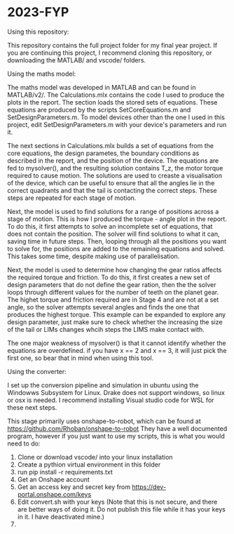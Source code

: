# 2023-FYP

Using this repository:

This repository contains the full project folder for my final year project. If you are continuing this project, I recommend cloning this repository, or downloading the MATLAB/ and vscode/ folders.

Using the maths model:

The maths model was developed in MATLAB and can be found in MATLAB/v2/. The Calculations.mlx contains the code I used to produce the plots in the report. The section loads the stored sets of equations. These equations are produced by the scripts SetCoreEquations.m and SetDesignParameters.m. 
To model devices other than the one I used in this project, edit SetDesignParameters.m with your device's parameters and run it.

The next sections in Calculations.mlx builds a set of equations from the core equations, the design parametes, the boundary conditions as described in the report, and the position of the device. The equations are fed to mysolver(), and the resulting solution contains T_z, the motor torque required to cause motion. 
The solutions are used to creaste a visualisation of the device, which can be useful to ensure that all the angles lie in the correct quadrants and that the tail is contacting the correct steps. These steps are repeated for each stage of motion.

Next, the model is used to find solutions for a range of positions across a stage of motion. This is how I produced the torque - angle plot in the report. To do this, it first attempts to solve an incomplete set of equations, that does not contain the position. The solver will find solutions to what it can, saving time in future steps. 
Then, looping through all the positions you want to solve for, the positions are added to the remaining equations and solved. This takes some time, despite making use of parallelisation.

Next, the model is used to determine how changing the gear ratios affects the required torque and friction. To do this, it first creates a new set of design parameters that do not define the gear ration, then the the solver loops through different values for the number of teeth on the planet gear. The highet torque and friction required are in Stage 4 and are not at a set angle, so the solver attempts several angles and finds the one that produces the highest torque.
This example can be expanded to explore any design parameter, just make sure to check whether the increasing the size of the tail or LIMs changes whcih steps the LIMS make contact with.

The one major weakness of mysolver() is that it cannot identify whether the equations are overdefined. if you have x == 2 and x == 3, it will just pick the first one, so bear that in mind when using this tool.

Using the converter:

I set up the conversion pipeline and simulation in ubuntu using the Windowws Subsystem for Linux. Drake does not support windows, so linux or osx is needed. I recommend installing Visual studio code for WSL for these next steps.

This stage primarily uses onshape-to-robot, which can be found at https://github.com/Rhoban/onshape-to-robot
They have a well documented program, however if you just want to use my scripts, this is what you would need to do:
1. Clone or download vscode/ into your linux installation
2. Create a pythion virtual environment in this folder
3. run pip install -r requirements.txt
4. Get an Onshape account
5. Get an access key and secret key from https://dev-portal.onshape.com/keys
6. Edit convert.sh with your keys (Note that this is not secure, and there are better ways of doing it. Do not publish this file while it has your keys in it. I have deactivated mine.)
7. 
